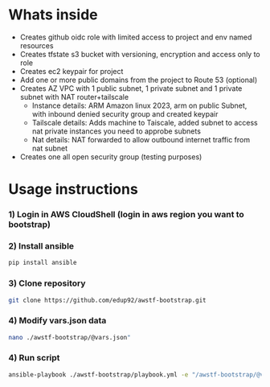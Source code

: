 # Whats inside

- Creates github oidc role with limited access to project and env named resources
- Creates tfstate s3 bucket with versioning, encryption and access only to role
- Creates ec2 keypair for project
- Add one or more public domains from the project to Route 53 (optional)
- Creates AZ VPC with 1 public subnet, 1 private subnet and 1 private subnet with NAT router+tailscale
    - Instance details: ARM Amazon linux 2023, arm on public Subnet, with inbound denied security group and created keypair
    - Tailscale details: Adds machine to Taiscale, added subnet to access nat private instances you need to approbe subnets
    - Nat details: NAT forwarded to allow outbound internet traffic from nat subnet
- Creates one all open security group (testing purposes)

# Usage instructions

### 1) Login in AWS CloudShell (login in aws region you want to bootstrap)

### 2) Install ansible

```bash
pip install ansible
```

### 3) Clone repository

```bash
git clone https://github.com/edup92/awstf-bootstrap.git
```

### 4) Modify vars.json data
```bash
nano ./awstf-bootstrap/@vars.json"
```

### 4) Run script
```bash
ansible-playbook ./awstf-bootstrap/playbook.yml -e "/awstf-bootstrap/@vars.json"
```